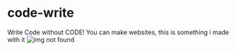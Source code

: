 # code-write
Write Code without CODE!
You can make websites, this is something i made with it
![img not found](https://bluhorse.ca/web.png)

